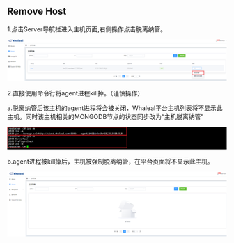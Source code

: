 ## Remove Host


1.点击Server导航栏进入主机页面,右侧操作点击脱离纳管。


![img_3.png](../../Images/remove_host.png)

2.直接使用命令行将agent进程kill掉。（谨慎操作）





a.脱离纳管后该主机的agent进程将会被关闭，Whaleal平台主机列表将不显示此主机。同时该主机相关的MONGODB节点的状态同步改为“主机脱离纳管”

![img_4.png](../../Images/remove_host1.png)



b.agent进程被kill掉后，主机被强制脱离纳管，在平台页面将不显示此主机。


![img.png](../../Images/remove_result.png)